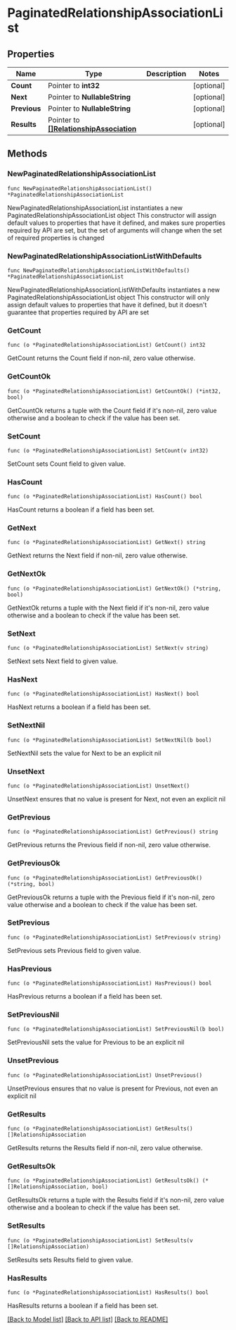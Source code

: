 # PaginatedRelationshipAssociationList

## Properties

Name | Type | Description | Notes
------------ | ------------- | ------------- | -------------
**Count** | Pointer to **int32** |  | [optional] 
**Next** | Pointer to **NullableString** |  | [optional] 
**Previous** | Pointer to **NullableString** |  | [optional] 
**Results** | Pointer to [**[]RelationshipAssociation**](RelationshipAssociation.md) |  | [optional] 

## Methods

### NewPaginatedRelationshipAssociationList

`func NewPaginatedRelationshipAssociationList() *PaginatedRelationshipAssociationList`

NewPaginatedRelationshipAssociationList instantiates a new PaginatedRelationshipAssociationList object
This constructor will assign default values to properties that have it defined,
and makes sure properties required by API are set, but the set of arguments
will change when the set of required properties is changed

### NewPaginatedRelationshipAssociationListWithDefaults

`func NewPaginatedRelationshipAssociationListWithDefaults() *PaginatedRelationshipAssociationList`

NewPaginatedRelationshipAssociationListWithDefaults instantiates a new PaginatedRelationshipAssociationList object
This constructor will only assign default values to properties that have it defined,
but it doesn't guarantee that properties required by API are set

### GetCount

`func (o *PaginatedRelationshipAssociationList) GetCount() int32`

GetCount returns the Count field if non-nil, zero value otherwise.

### GetCountOk

`func (o *PaginatedRelationshipAssociationList) GetCountOk() (*int32, bool)`

GetCountOk returns a tuple with the Count field if it's non-nil, zero value otherwise
and a boolean to check if the value has been set.

### SetCount

`func (o *PaginatedRelationshipAssociationList) SetCount(v int32)`

SetCount sets Count field to given value.

### HasCount

`func (o *PaginatedRelationshipAssociationList) HasCount() bool`

HasCount returns a boolean if a field has been set.

### GetNext

`func (o *PaginatedRelationshipAssociationList) GetNext() string`

GetNext returns the Next field if non-nil, zero value otherwise.

### GetNextOk

`func (o *PaginatedRelationshipAssociationList) GetNextOk() (*string, bool)`

GetNextOk returns a tuple with the Next field if it's non-nil, zero value otherwise
and a boolean to check if the value has been set.

### SetNext

`func (o *PaginatedRelationshipAssociationList) SetNext(v string)`

SetNext sets Next field to given value.

### HasNext

`func (o *PaginatedRelationshipAssociationList) HasNext() bool`

HasNext returns a boolean if a field has been set.

### SetNextNil

`func (o *PaginatedRelationshipAssociationList) SetNextNil(b bool)`

 SetNextNil sets the value for Next to be an explicit nil

### UnsetNext
`func (o *PaginatedRelationshipAssociationList) UnsetNext()`

UnsetNext ensures that no value is present for Next, not even an explicit nil
### GetPrevious

`func (o *PaginatedRelationshipAssociationList) GetPrevious() string`

GetPrevious returns the Previous field if non-nil, zero value otherwise.

### GetPreviousOk

`func (o *PaginatedRelationshipAssociationList) GetPreviousOk() (*string, bool)`

GetPreviousOk returns a tuple with the Previous field if it's non-nil, zero value otherwise
and a boolean to check if the value has been set.

### SetPrevious

`func (o *PaginatedRelationshipAssociationList) SetPrevious(v string)`

SetPrevious sets Previous field to given value.

### HasPrevious

`func (o *PaginatedRelationshipAssociationList) HasPrevious() bool`

HasPrevious returns a boolean if a field has been set.

### SetPreviousNil

`func (o *PaginatedRelationshipAssociationList) SetPreviousNil(b bool)`

 SetPreviousNil sets the value for Previous to be an explicit nil

### UnsetPrevious
`func (o *PaginatedRelationshipAssociationList) UnsetPrevious()`

UnsetPrevious ensures that no value is present for Previous, not even an explicit nil
### GetResults

`func (o *PaginatedRelationshipAssociationList) GetResults() []RelationshipAssociation`

GetResults returns the Results field if non-nil, zero value otherwise.

### GetResultsOk

`func (o *PaginatedRelationshipAssociationList) GetResultsOk() (*[]RelationshipAssociation, bool)`

GetResultsOk returns a tuple with the Results field if it's non-nil, zero value otherwise
and a boolean to check if the value has been set.

### SetResults

`func (o *PaginatedRelationshipAssociationList) SetResults(v []RelationshipAssociation)`

SetResults sets Results field to given value.

### HasResults

`func (o *PaginatedRelationshipAssociationList) HasResults() bool`

HasResults returns a boolean if a field has been set.


[[Back to Model list]](../README.md#documentation-for-models) [[Back to API list]](../README.md#documentation-for-api-endpoints) [[Back to README]](../README.md)


